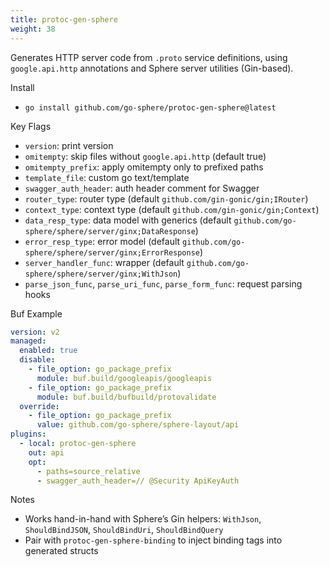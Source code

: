 ```yaml
---
title: protoc-gen-sphere
weight: 38
---
```


Generates HTTP server code from `.proto` service definitions, using `google.api.http` annotations and Sphere server utilities (Gin-based).

Install
- `go install github.com/go-sphere/protoc-gen-sphere@latest`

Key Flags
- `version`: print version
- `omitempty`: skip files without `google.api.http` (default true)
- `omitempty_prefix`: apply omitempty only to prefixed paths
- `template_file`: custom go text/template
- `swagger_auth_header`: auth header comment for Swagger
- `router_type`: router type (default `github.com/gin-gonic/gin;IRouter`)
- `context_type`: context type (default `github.com/gin-gonic/gin;Context`)
- `data_resp_type`: data model with generics (default `github.com/go-sphere/sphere/server/ginx;DataResponse`)
- `error_resp_type`: error model (default `github.com/go-sphere/sphere/server/ginx;ErrorResponse`)
- `server_handler_func`: wrapper (default `github.com/go-sphere/sphere/server/ginx;WithJson`)
- `parse_json_func`, `parse_uri_func`, `parse_form_func`: request parsing hooks

Buf Example
```yaml
version: v2
managed:
  enabled: true
  disable:
    - file_option: go_package_prefix
      module: buf.build/googleapis/googleapis
    - file_option: go_package_prefix
      module: buf.build/bufbuild/protovalidate
  override:
    - file_option: go_package_prefix
      value: github.com/go-sphere/sphere-layout/api
plugins:
  - local: protoc-gen-sphere
    out: api
    opt:
      - paths=source_relative
      - swagger_auth_header=// @Security ApiKeyAuth
```

Notes
- Works hand-in-hand with Sphere’s Gin helpers: `WithJson`, `ShouldBindJSON`, `ShouldBindUri`, `ShouldBindQuery`
- Pair with `protoc-gen-sphere-binding` to inject binding tags into generated structs

